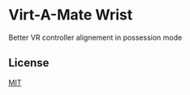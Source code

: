 # Virt-A-Mate Wrist

Better VR controller alignement in possession mode

## License

[MIT](LICENSE.md)
